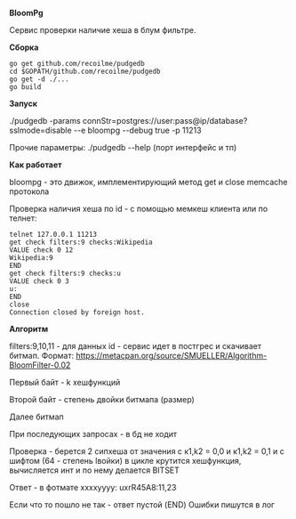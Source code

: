 **BloomPg**

Сервис проверки наличие хеша в блум фильтре.

**Сборка**

```
go get github.com/recoilme/pudgedb
cd $GOPATH/github.com/recoilme/pudgedb
go get -d ./...
go build
```

**Запуск**

 ./pudgedb -params connStr=postgres://user:pass@ip/database?sslmode=disable --e bloompg --debug true -p 11213


 Прочие параметры: ./pudgedb --help (порт интерфейс и тп)

 **Как работает**

 bloompg - это движок, имплементирующий метод get и close memcache протокола

 Проверка наличия хеша по id - с помощью мемкеш клиента или по телнет:

```
telnet 127.0.0.1 11213
get check filters:9 checks:Wikipedia
VALUE check 0 12
Wikipedia:9
END
get check filters:9 checks:u
VALUE check 0 3
u:
END
close
Connection closed by foreign host.
```

**Алгоритм**

filters:9,10,11 - для данных id - сервис идет в поcтгрес и скачивает битмап.
Формат: https://metacpan.org/source/SMUELLER/Algorithm-BloomFilter-0.02


Первый байт - k хешфункций

Второй байт - степень двойки битмапа (размер)

Далее битмап



При последующих запросах - в бд не ходит


Проверка - берется 2 сипхеша от значения с к1,k2 = 0,0 и к1,k2 = 0,1
и с шифтом (64 - степень lвойки) в цикле крутится хешфункция, вычисляется инт и по нему делается BITSET


Ответ - в фотмате xxxxyyyy: uxrR45A8:11,23


Если что то пошло не так - ответ пустой (END)
Ошибки пишутся в лог
